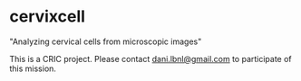 # cervixcell 

"Analyzing cervical cells from microscopic images"

This is a CRIC project. Please contact dani.lbnl@gmail.com to participate of this mission.
